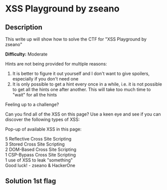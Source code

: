# XSS Playground by zseano

## Description
This write up will show how to solve the CTF for "XSS Playground by zseano"

**Difficulty:** Moderate

Hints are not being provided for multiple reasons:</br>
1. It is better to figure it out yourself and I don't want to give spoilers, especially if you don't need one
2. It is only possible to get a hint every once in a while, i.e. it is not possible to get all the hints one after another. This will take too much time to "wait" for all the hints

Feeling up to a challenge?

Can you find all of the XSS on this page? Use a keen eye and see if you can discover the following types of XSS:

Pop-up of available XSS in this page:</br>

5 Reflective Cross Site Scripting</br>
3 Stored Cross Site Scripting</br>
2 DOM-Based Cross Site Scripting</br>
1 CSP-Bypass Cross Site Scripting</br>
1 use of XSS to leak "something"</br>
Good luck! - zseano & HackerOne</br>

## Solution 1st flag




